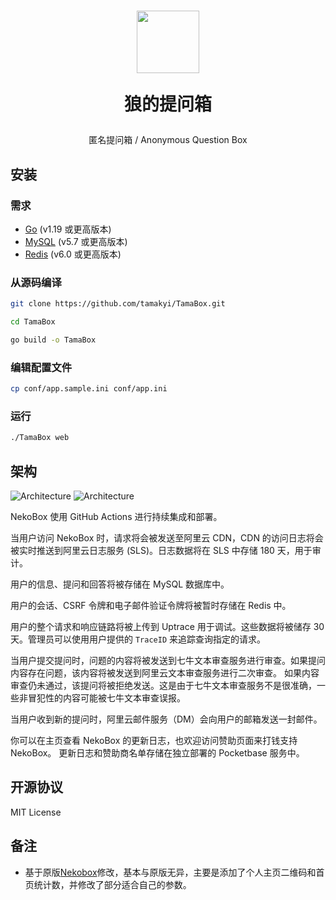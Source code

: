 <h1 align="center">
<img src="https://nekobox-public.oss-cn-hangzhou.aliyuncs.com/images/Neko.png" width=100px/>

狼的提问箱
</h1>

<p align="center">
匿名提问箱 / Anonymous Question Box


## 安装

### 需求

* [Go](https://golang.org/dl/) (v1.19 或更高版本)
* [MySQL](https://www.mysql.com/downloads/) (v5.7 或更高版本)
* [Redis](https://redis.io/download/) (v6.0 或更高版本)

### 从源码编译

```bash
git clone https://github.com/tamakyi/TamaBox.git

cd TamaBox

go build -o TamaBox
```

### 编辑配置文件

```bash
cp conf/app.sample.ini conf/app.ini
```

### 运行

```bash
./TamaBox web
```

## 架构

![Architecture](./dev/nekobox-arch-light.png#gh-light-mode-only)
![Architecture](./dev/nekobox-arch-dark.png#gh-dark-mode-only)

NekoBox 使用 GitHub Actions 进行持续集成和部署。

当用户访问 NekoBox 时，请求将会被发送至阿里云 CDN，CDN 的访问日志将会被实时推送到阿里云日志服务
(SLS)。日志数据将在 SLS 中存储 180 天，用于审计。

用户的信息、提问和回答将被存储在 MySQL 数据库中。

用户的会话、CSRF 令牌和电子邮件验证令牌将被暂时存储在 Redis 中。

用户的整个请求和响应链路将被上传到 Uptrace 用于调试。这些数据将被储存 30 天。管理员可以使用用户提供的 `TraceID`
来追踪查询指定的请求。

当用户提交提问时，问题的内容将被发送到七牛文本审查服务进行审查。如果提问内容存在问题，该内容将被发送到阿里云文本审查服务进行二次审查。
如果内容审查仍未通过，该提问将被拒绝发送。这是由于七牛文本审查服务不是很准确，一些非冒犯性的内容可能被七牛文本审查误报。

当用户收到新的提问时，阿里云邮件服务（DM）会向用户的邮箱发送一封邮件。

你可以在主页查看 NekoBox 的更新日志，也欢迎访问赞助页面来打钱支持 NekoBox。 更新日志和赞助商名单存储在独立部署的
Pocketbase 服务中。

## 开源协议

MIT License

## 备注

* 基于原版[Nekobox](https://github.com/NekoWheel/NekoBox)修改，基本与原版无异，主要是添加了个人主页二维码和首页统计数，并修改了部分适合自己的参数。
